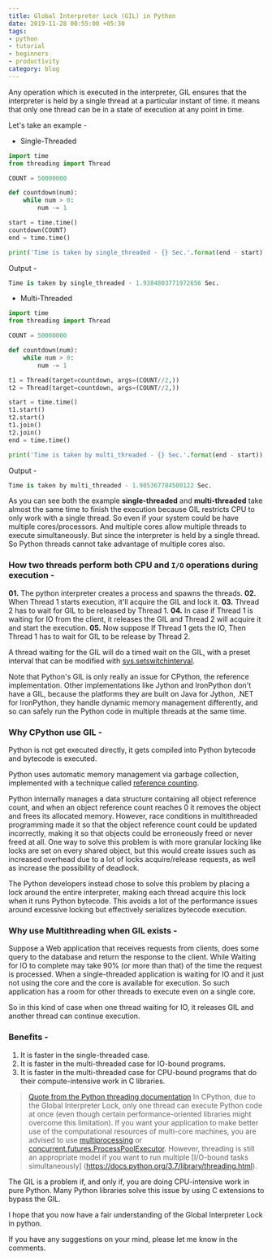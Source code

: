 ```yaml
---
title: Global Interpreter Lock (GIL) in Python
date: 2019-11-28 00:55:00 +05:30
tags:
- python
- tutorial
- beginners
- productivity
category: blog
---
```


Any operation which is executed in the interpreter, GIL ensures that the interpreter is held by a single thread at a particular instant of time. it means that only one thread can be in a state of execution at any point in time.

Let's take an example - 
* Single-Threaded

```python
import time
from threading import Thread

COUNT = 50000000

def countdown(num):
    while num > 0:
        num -= 1

start = time.time()
countdown(COUNT)
end = time.time()

print('Time is taken by single_threaded - {} Sec.'.format(end - start)
```

Output - 
```python
Time is taken by single_threaded - 1.9384803771972656 Sec.
```

* Multi-Threaded

```python
import time
from threading import Thread

COUNT = 50000000

def countdown(num):
    while num > 0:
        num -= 1

t1 = Thread(target=countdown, args=(COUNT//2,))
t2 = Thread(target=countdown, args=(COUNT//2,))

start = time.time()
t1.start()
t2.start()
t1.join()
t2.join()
end = time.time()

print('Time is taken by multi_threaded - {} Sec.'.format(end - start))
```

Output - 
```python
Time is taken by multi_threaded - 1.905367784500122 Sec.
```

As you can see both the example **single-threaded** and **multi-threaded** take almost the same time to finish the execution because GIL restricts CPU to only work with a single thread.
So even if your system could be have multiple cores/processors. And multiple cores allow multiple threads to execute simultaneously. But since the interpreter is held by a single thread.  So Python threads cannot take advantage of multiple cores also.

### How two threads perform both CPU and `I/O` operations during execution -

**01.** The python interpreter creates a process and spawns the threads.
**02.** When Thread 1 starts execution, it'll acquire the GIL and lock it.
**03.** Thread 2 has to wait for GIL to be released by Thread 1.
**04.** In case if Thread 1 is waiting for IO from the client, it releases the GIL and  Thread 2 will acquire it and start the execution.
**05.** Now suppose If Thread 1 gets the IO, Then Thread 1 has to wait for GIL to be release by Thread 2.

A thread waiting for the GIL will do a timed wait on the GIL, with a preset interval that can be modified with [sys.setswitchinterval](https://docs.python.org/3/library/sys.html#sys.setswitchinterval).

Note that Python's GIL is only really an issue for CPython, the reference implementation. Other implementations like Jython and IronPython don't have a GIL, because the platforms they are built on Java for Jython, .NET for IronPython, they handle dynamic memory management differently, and so can safely run the Python code in multiple threads at the same time.


### Why CPython use GIL - 

Python is not get executed directly, it gets compiled into Python bytecode and bytecode is executed. 

Python uses automatic memory management via garbage collection, implemented with a technique called [reference counting](https://dev.to/sharmapacific/garbage-collection-in-python-1d4g).

Python internally manages a data structure containing all object reference count, and when an object reference count reaches 0 it removes the object and frees its allocated memory.
However, race conditions in multithreaded programming made it so that the object reference count could be updated incorrectly, making it so that objects could be erroneously freed or never freed at all. One way to solve this problem is with more granular locking like locks are set on every shared object, but this would create issues such as increased overhead due to a lot of locks acquire/release requests, as well as increase the possibility of deadlock. 

The Python developers instead chose to solve this problem by placing a lock around the entire interpreter, making each thread acquire this lock when it runs Python bytecode.  This avoids a lot of the performance issues around excessive locking but effectively serializes bytecode execution.

### Why use Multithreading when GIL exists -

Suppose a Web application that receives requests from clients, does some query to the database and return the response to the client. While Waiting for IO to complete may take 90% (or more than that) of the time the request is processed. When a single-threaded application is waiting for IO and it just not using the core and the core is available for execution. So such application has a room for other threads to execute even on a single core.

So in this kind of case when one thread waiting for IO, it releases GIL and another thread can continue execution.

### Benefits -
1. It is faster in the single-threaded case.
2. It is faster in the multi-threaded case for IO-bound programs.
3. It is faster in the multi-threaded case for CPU-bound programs that do their compute-intensive work in C libraries.


>[Quote from the Python threading documentation](https://docs.python.org/3.7/library/threading.html)
In CPython, due to the Global Interpreter Lock, only one thread can execute Python code at once (even though certain performance-oriented libraries might overcome this limitation). If you want your application to make better use of the computational resources of multi-core machines, you are advised to use [multiprocessing](https://docs.python.org/3.7/library/multiprocessing.html#introduction) or [concurrent.futures.ProcessPoolExecutor](https://docs.python.org/3.7/library/concurrent.futures.html#processpoolexecutor). 
However, threading is still an appropriate model if you want to run multiple [I/O-bound tasks simultaneously] (https://docs.python.org/3.7/library/threading.html).

The GIL is a problem if, and only if, you are doing CPU-intensive work in pure Python. Many Python libraries solve this issue by using C extensions to bypass the GIL.

I hope that you now have a fair understanding of the Global Interpreter Lock in python.

If you have any suggestions on your mind, please let me know in the comments.
